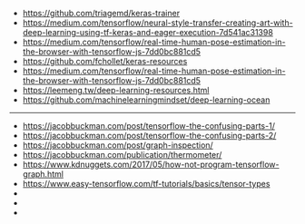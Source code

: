 * https://github.com/triagemd/keras-trainer
* https://medium.com/tensorflow/neural-style-transfer-creating-art-with-deep-learning-using-tf-keras-and-eager-execution-7d541ac31398
* https://medium.com/tensorflow/real-time-human-pose-estimation-in-the-browser-with-tensorflow-js-7dd0bc881cd5
* https://github.com/fchollet/keras-resources
* https://medium.com/tensorflow/real-time-human-pose-estimation-in-the-browser-with-tensorflow-js-7dd0bc881cd5
* https://leemeng.tw/deep-learning-resources.html
* https://github.com/machinelearningmindset/deep-learning-ocean
---
* https://jacobbuckman.com/post/tensorflow-the-confusing-parts-1/
* https://jacobbuckman.com/post/tensorflow-the-confusing-parts-2/
* https://jacobbuckman.com/post/graph-inspection/
* https://jacobbuckman.com/publication/thermometer/
* https://www.kdnuggets.com/2017/05/how-not-program-tensorflow-graph.html
* https://www.easy-tensorflow.com/tf-tutorials/basics/tensor-types
* 
* 
* 
